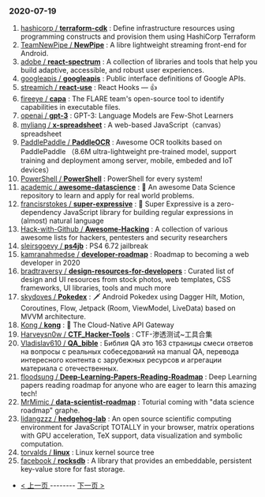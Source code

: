### 2020-07-19 
1. [
        hashicorp /
**terraform-cdk**](https://github.com/hashicorp/terraform-cdk) : Define infrastructure resources using programming constructs and provision them using HashiCorp Terraform
1. [
        TeamNewPipe /
**NewPipe**](https://github.com/TeamNewPipe/NewPipe) : A libre lightweight streaming front-end for Android.
1. [
        adobe /
**react-spectrum**](https://github.com/adobe/react-spectrum) : A collection of libraries and tools that help you build adaptive, accessible, and robust user experiences.
1. [
        googleapis /
**googleapis**](https://github.com/googleapis/googleapis) : Public interface definitions of Google APIs.
1. [
        streamich /
**react-use**](https://github.com/streamich/react-use) : React Hooks — 👍
1. [
        fireeye /
**capa**](https://github.com/fireeye/capa) : The FLARE team's open-source tool to identify capabilities in executable files.
1. [
        openai /
**gpt-3**](https://github.com/openai/gpt-3) : GPT-3: Language Models are Few-Shot Learners
1. [
        myliang /
**x-spreadsheet**](https://github.com/myliang/x-spreadsheet) : A web-based JavaScript（canvas） spreadsheet
1. [
        PaddlePaddle /
**PaddleOCR**](https://github.com/PaddlePaddle/PaddleOCR) : Awesome OCR toolkits based on PaddlePaddle （8.6M ultra-lightweight pre-trained model, support training and deployment among server, mobile, embeded and IoT devices）
1. [
        PowerShell /
**PowerShell**](https://github.com/PowerShell/PowerShell) : PowerShell for every system!
1. [
        academic /
**awesome-datascience**](https://github.com/academic/awesome-datascience) : 📝 An awesome Data Science repository to learn and apply for real world problems.
1. [
        francisrstokes /
**super-expressive**](https://github.com/francisrstokes/super-expressive) : 🦜 Super Expressive is a zero-dependency JavaScript library for building regular expressions in (almost) natural language
1. [
        Hack-with-Github /
**Awesome-Hacking**](https://github.com/Hack-with-Github/Awesome-Hacking) : A collection of various awesome lists for hackers, pentesters and security researchers
1. [
        sleirsgoevy /
**ps4jb**](https://github.com/sleirsgoevy/ps4jb) : PS4 6.72 jailbreak
1. [
        kamranahmedse /
**developer-roadmap**](https://github.com/kamranahmedse/developer-roadmap) : Roadmap to becoming a web developer in 2020
1. [
        bradtraversy /
**design-resources-for-developers**](https://github.com/bradtraversy/design-resources-for-developers) : Curated list of design and UI resources from stock photos, web templates, CSS frameworks, UI libraries, tools and much more
1. [
        skydoves /
**Pokedex**](https://github.com/skydoves/Pokedex) : 🗡️ Android Pokedex using Dagger Hilt, Motion, Coroutines, Flow, Jetpack (Room, ViewModel, LiveData) based on MVVM architecture.
1. [
        Kong /
**kong**](https://github.com/Kong/kong) : 🦍 The Cloud-Native API Gateway
1. [
        Harveysn0w /
**CTF_Hacker-Tools**](https://github.com/Harveysn0w/CTF_Hacker-Tools) : CTF-渗透测试~工具合集
1. [
        Vladislav610 /
**QA_bible**](https://github.com/Vladislav610/QA_bible) : Библия QA это 163 страницы смеси ответов на вопросы с реальных собеседований на manual QA, перевода интересного контента с зарубежных ресурсов и агрегации материала с отечественных.
1. [
        floodsung /
**Deep-Learning-Papers-Reading-Roadmap**](https://github.com/floodsung/Deep-Learning-Papers-Reading-Roadmap) : Deep Learning papers reading roadmap for anyone who are eager to learn this amazing tech!
1. [
        MrMimic /
**data-scientist-roadmap**](https://github.com/MrMimic/data-scientist-roadmap) : Toturial coming with "data science roadmap" graphe.
1. [
        lidangzzz /
**hedgehog-lab**](https://github.com/lidangzzz/hedgehog-lab) : An open source scientific computing environment for JavaScript TOTALLY in your browser, matrix operations with GPU acceleration, TeX support, data visualization and symbolic computation.
1. [
        torvalds /
**linux**](https://github.com/torvalds/linux) : Linux kernel source tree
1. [
        facebook /
**rocksdb**](https://github.com/facebook/rocksdb) : A library that provides an embeddable, persistent key-value store for fast storage. 

- [ < 上一页 ](https://github.com/able8/github-trending-daily-record/blob/master/2020-07-18.md) -------- [ 下一页 > ](https://github.com/able8/github-trending-daily-record/blob/master/2020-07-20.md)